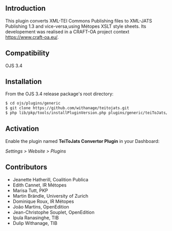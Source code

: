 ## Introduction

This plugin converts XML-TEI Commons Publishing files to XML-JATS Publishing 1.3 and vice-versa,using Métopes XSLT style sheets.
Its developement was realised in a CRAFT-OA project context https://www.craft-oa.eu/.

## Compatibility

OJS 3.4

## Installation

From the OJS 3.4 release package's root directory:

```bash
$ cd ojs/plugins/generic
$ git clone https://github.com/withanage/teitojats.git
$ php lib/pkp/tools/installPluginVersion.php plugins/generic/teiToJats/version.xml
```

## Activation

Enable the plugin named **TeiToJats Convertor Plugin** in your Dashboard:

*Settings > Website > Plugins*


## Contributors

- Jeanette Hatherill, Coalition Publica
- Edith Cannet, IR Métopes
- Marisa Tutt, PKP
- Martin Brändle, University of Zurich
- Dominique Roux, IR Métopes
- João Martins, OpenEdition
- Jean-Christophe Souplet, OpenEdition
- Ipula Ranasinghe, TIB
- Dulip Withanage, TIB
